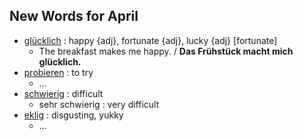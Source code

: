 ## New Words for April

- [glücklich](http://www.dict.cc/?s=gl%C3%BCcklich) : happy {adj}, fortunate {adj}, lucky {adj} [fortunate]
  - The breakfast makes me happy. / **Das Frühstück macht mich glücklich.**
- [probieren](http://www.dict.cc/?s=probieren) : to try
  - ...
- [schwierig](http://www.dict.cc/?s=schwierig) : difficult
  - sehr schwierig : very difficult
- [eklig](http://www.dict.cc/?s=eklig) : disgusting, yukky
  - ...
